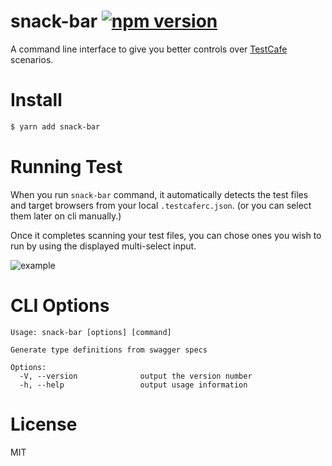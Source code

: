 # snack-bar [![npm version](https://badge.fury.io/js/snack-bar.svg)](https://badge.fury.io/js/snack-bar)
A command line interface to give you better controls over [TestCafe](https://devexpress.github.io/testcafe/) scenarios.

# Install

```sh
$ yarn add snack-bar
```

# Running Test
When you run `snack-bar` command, it automatically detects the test files and target browsers from your local `.testcaferc.json`. (or you can select them later on cli manually.)

Once it completes scanning your test files, you can chose ones you wish to run by using the displayed multi-select input.

![example](https://media.giphy.com/media/S8x1b1kNqYLeRnWOht/giphy.gif)

# CLI Options

```
Usage: snack-bar [options] [command]

Generate type definitions from swagger specs

Options:
  -V, --version              output the version number
  -h, --help                 output usage information
```

# License
MIT
